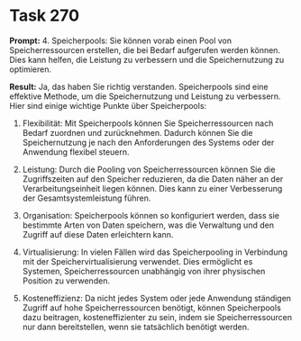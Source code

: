 # Task 270

**Prompt:** 4. Speicherpools: Sie können vorab einen Pool von Speicherressourcen erstellen, die bei Bedarf aufgerufen werden können. Dies kann helfen, die Leistung zu verbessern und die Speichernutzung zu optimieren.

**Result:**
Ja, das haben Sie richtig verstanden. Speicherpools sind eine effektive Methode, um die Speichernutzung und Leistung zu verbessern. Hier sind einige wichtige Punkte über Speicherpools:

1. Flexibilität: Mit Speicherpools können Sie Speicherressourcen nach Bedarf zuordnen und zurücknehmen. Dadurch können Sie die Speichernutzung je nach den Anforderungen des Systems oder der Anwendung flexibel steuern.

2. Leistung: Durch die Pooling von Speicherressourcen können Sie die Zugriffszeiten auf den Speicher reduzieren, da die Daten näher an der Verarbeitungseinheit liegen können. Dies kann zu einer Verbesserung der Gesamtsystemleistung führen.

3. Organisation: Speicherpools können so konfiguriert werden, dass sie bestimmte Arten von Daten speichern, was die Verwaltung und den Zugriff auf diese Daten erleichtern kann.

4. Virtualisierung: In vielen Fällen wird das Speicherpooling in Verbindung mit der Speichervirtualisierung verwendet. Dies ermöglicht es Systemen, Speicherressourcen unabhängig von ihrer physischen Position zu verwenden.

5. Kosteneffizienz: Da nicht jedes System oder jede Anwendung ständigen Zugriff auf hohe Speicherressourcen benötigt, können Speicherpools dazu beitragen, kosteneffizienter zu sein, indem sie Speicherressourcen nur dann bereitstellen, wenn sie tatsächlich benötigt werden.

